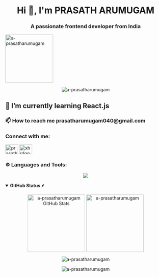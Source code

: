 
<h1 align="center">Hi 👋, I'm PRASATH ARUMUGAM</h1>
<h3 align="center">A passionate frontend developer from India</h3>

<p align="left"> <img src="https://komarev.com/ghpvc/?username=a-prasatharumugam&label=Profile%20views&color=0e75b6&style=flat" alt="a-prasatharumugam" width="150px" /> </p> 
<!-- trophy -->
<p align="center"> 
  <img src="https://github-profile-trophy.vercel.app/?username=a-prasatharumugam&theme=onedark" alt="a-prasatharumugam" />
</p>

<h2>🌱 I’m currently learning React.js</h2>
<h3>📫 How to reach me <a style="text-decoration: none;" href="mailto:prasatharumugam040@gmail.com">prasatharumugam040@gmail.com</a></h3>


<h3 align="left">Connect with me:</h3>

<p align="left"   >
<!-- linkedin  -->
<a href="https://linkedin.com/in/prasath-arumugam-94842a276/"   style="text-decoration: none;" target="blank"><img align="center" src="https://raw.githubusercontent.com/rahuldkjain/github-profile-readme-generator/master/src/images/icons/Social/linked-in-alt.svg" alt="prasath-arumugam-94842a276/" height="30" width="40" /></a>
<!-- leetcode -->
<a href="https://www.leetcode.com/Prasath_Arumugam"  style="text-decoration: none;" target="blank"><img align="center"  src="https://raw.githubusercontent.com/rahuldkjain/github-profile-readme-generator/master/src/images/icons/Social/leet-code.svg" alt="xhrdqqsrhu" height="30" width="40" /></a>
</p>

<h3 align="left">⚙ Languages and Tools:</h3>

<p align="center">
    <img src="https://skillicons.dev/icons?i=html,css,js,react,sass,bootstrap,webpack,git" />
</p>

 
<!-- status  -->
<details open="">
    <summary>
        <strong > GitHub Status ⚡</strong>
    </summary>
  
<p align="center">
<!-- git hub status -->
<img align="center" src="https://github-readme-stats.vercel.app/api?username=a-prasatharumugam" height="180px"  alt="a-prasatharumugam GitHub Stats" />
<!-- most used language -->
<img align="center" src="https://github-readme-stats.vercel.app/api/top-langs?username=a-prasatharumugam&layout=compact"  height="180px"  alt="a-prasatharumugam" />
</p>
  
  <!-- strick   readme code -->
<p align="center">
      <img src="https://github-readme-streak-stats.herokuapp.com?user=a-prasatharumugam" alt="a-prasatharumugam" >
</p>

</details>


<!-- Leetcode status -->
<p align="center">
  <a href="https://www.leetcode.com/Prasath_Arumugam"  style="text-decoration:none;" target="blank">
      <img src="https://leetcard.jacoblin.cool/Prasath_Arumugam?ext=contest&theme=dark" alt="a-prasatharumugam" >
  </a>
</p>

